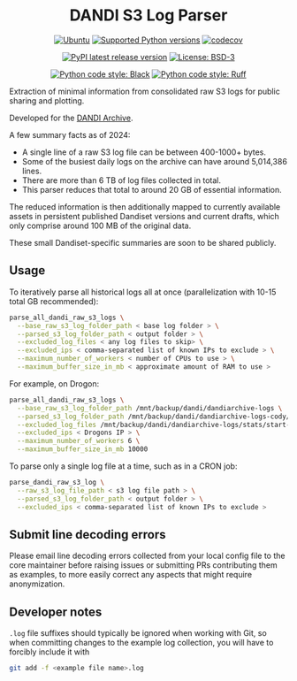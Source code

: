<p align="center">
  <h1 align="center">DANDI S3 Log Parser</h3>
  <p align="center">
    <a href="https://pypi.org/project/dandi_s3_log_parser/"><img alt="Ubuntu" src="https://img.shields.io/badge/Ubuntu-E95420?style=flat&logo=ubuntu&logoColor=white"></a>
    <a href="https://pypi.org/project/dandi_s3_log_parser/"><img alt="Supported Python versions" src="https://img.shields.io/pypi/pyversions/dandi_s3_log_parser.svg"></a>
    <a href="https://codecov.io/github/CatalystNeuro/dandi_s3_log_parser?branch=main"><img alt="codecov" src="https://codecov.io/github/CatalystNeuro/dandi_s3_log_parser/coverage.svg?branch=main"></a>
  </p>
  <p align="center">
    <a href="https://pypi.org/project/dandi_s3_log_parser/"><img alt="PyPI latest release version" src="https://badge.fury.io/py/dandi_s3_log_parser.svg?id=py&kill_cache=1"></a>
    <a href="https://github.com/catalystneuro/dandi_s3_log_parser/blob/main/license.txt"><img alt="License: BSD-3" src="https://img.shields.io/pypi/l/dandi_s3_log_parser.svg"></a>
  </p>
  <p align="center">
    <a href="https://github.com/psf/black"><img alt="Python code style: Black" src="https://img.shields.io/badge/python_code_style-black-000000.svg"></a>
    <a href="https://github.com/astral-sh/ruff"><img alt="Python code style: Ruff" src="https://img.shields.io/endpoint?url=https://raw.githubusercontent.com/astral-sh/ruff/main/assets/badge/v2.json"></a>
  </p>
</p>

Extraction of minimal information from consolidated raw S3 logs for public sharing and plotting.

Developed for the [DANDI Archive](https://dandiarchive.org/).

A few summary facts as of 2024:

- A single line of a raw S3 log file can be between 400-1000+ bytes.
- Some of the busiest daily logs on the archive can have around 5,014,386 lines.
- There are more than 6 TB of log files collected in total.
- This parser reduces that total to around 20 GB of essential information.

The reduced information is then additionally mapped to currently available assets in persistent published Dandiset versions and current drafts, which only comprise around 100 MB of the original data.

These small Dandiset-specific summaries are soon to be shared publicly.



## Usage

To iteratively parse all historical logs all at once (parallelization with 10-15 total GB recommended):

```bash
parse_all_dandi_raw_s3_logs \
  --base_raw_s3_log_folder_path < base log folder > \
  --parsed_s3_log_folder_path < output folder > \
  --excluded_log_files < any log files to skip> \
  --excluded_ips < comma-separated list of known IPs to exclude > \
  --maximum_number_of_workers < number of CPUs to use > \
  --maximum_buffer_size_in_mb < approximate amount of RAM to use >
```

For example, on Drogon:

```bash
parse_all_dandi_raw_s3_logs \
  --base_raw_s3_log_folder_path /mnt/backup/dandi/dandiarchive-logs \
  --parsed_s3_log_folder_path /mnt/backup/dandi/dandiarchive-logs-cody/parsed_8_12_2024/GET_per_asset_id \
  --excluded_log_files /mnt/backup/dandi/dandiarchive-logs/stats/start-end.log \
  --excluded_ips < Drogons IP > \
  --maximum_number_of_workers 6 \
  --maximum_buffer_size_in_mb 10000
```

To parse only a single log file at a time, such as in a CRON job:

```bash
parse_dandi_raw_s3_log \
  --raw_s3_log_file_path < s3 log file path > \
  --parsed_s3_log_folder_path < output folder > \
  --excluded_ips < comma-separated list of known IPs to exclude >
```



## Submit line decoding errors

Please email line decoding errors collected from your local config file to the core maintainer before raising issues or submitting PRs contributing them as examples, to more easily correct any aspects that might require anonymization.



## Developer notes

`.log` file suffixes should typically be ignored when working with Git, so when committing changes to the example log collection, you will have to forcibly include it with

```bash
git add -f <example file name>.log
```
